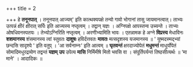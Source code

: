 +++
title = 2

+++
हे **तनूनपात्** । तनूनपात् आज्यम्' इति कात्थक्यपक्षे तन्वो गावो भोगानां तासु जायमानत्वात्। ताभ्यः उत्पन्नं क्षीरं क्षीरात् सर्पिः इति आज्यस्य नप्तृत्वम् । तद्वान् यज्ञः । अग्निपक्षे आपस्तन्व उच्यन्ते । ताभ्यः ओषधिवनस्पतयः । तेभ्योऽग्निरिति नप्तृत्वम् । अरणीभ्यामिति भावः । एतन्नामक हे अग्ने **विप्रस्य** मेधाविनः **शशमानस्य** शंसमानस्य त्वां स्तुवतः **दाशुषः** हविर्दत्तवतः **मावतः** मत्सदृशस्य यजमानस्य ॥ ' युष्मदस्मद्भ्यां छन्दसि सादृश्ये ' इति वतुप् । 'आ सर्वनाम्नः' इति आत्वम् ॥ **घृतवन्तं** क्षरदाज्योपेतं **मधुमन्तं** माधुर्योपेतं सोमादिमधुरद्रव्येण तद्वन्तं **यज्ञम्** **उप** उपेत्य **मासि** निर्मिमीषे मितो भवसि वा । संपूर्तिपर्यन्तं तिष्ठसीत्यर्थः ॥ ‘मा माने' । आदादिकः ॥